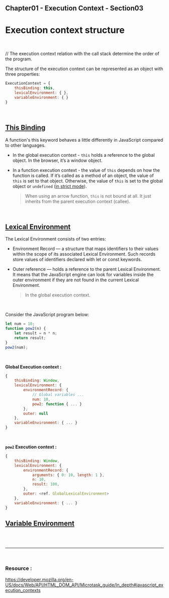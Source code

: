 


## Chapter01 - Execution Context - Section03

# Execution context structure

<br>

// The execution context relation with the call stack determine the order of the program.

The structure of the execution context can be represented as an object with three properties:

```js
ExecutionContext = {
    thisBinding: this,
    lexicalEnvironment: { },
    variableEnvironment: { }
}
```

<br>

## <u> This Binding </u>

A function's this keyword behaves a little differently in JavaScript compared to other languages. 

* In the global execution context - `this` holds a reference to the global object. In the browser, it’s a window object.

* In a function execution context - the value of `this` depends on how the function is called. 
If it’s called as a method of an object, the value of `this` is set to that object. Otherwise, the value of `this` is set to the global object or `undefined` ([in strict mode](https://developer.mozilla.org/en-US/docs/Web/JavaScript/Reference/Strict_mode)).

    > When using an arrow function, `this` is not bound at all. It just inherits from the parent execution context (callee).

<br>

## <u> Lexical Environment </u>

The Lexical Environment consists of two entries:

* Environment Record — a structure that maps identifiers to their values within the scope of its associated Lexical Environment. Such records store values of identifiers declared with let or const keywords.
* Outer reference — holds a reference to the parent Lexical Environment. It means that the JavaScript engine can look for variables inside the outer environment if they are not found in the current Lexical Environment.

    > In the global execution context.

<br>


Consider the JavaScript program below: 

```js
let num = 10;
function pow2(n) {
    let result = n * n;
    return result;
}
pow2(num);

```

<br>


**Global Execution context :**

```js
{
    thisBinding: Window,
    lexicalEnvironment: { 
        environmentRecord: {
            // Global variables ...
            num: 10,
            pow2: function { ... }
        },
        outer: null
    },
    variableEnvironment: { ... }
}
```
<br>


**`pow2` Execution context :**

```js
{
    thisBinding: Window,
    lexicalEnvironment: { 
        environmentRecord: {
            arguments: { 0: 10, length: 1 },
            n: 10,
            result: 100,
        },
        outer: <ref. GlobalLexicalEnvironment>
    },
    variableEnvironment: { ... }
}
```
## <u> Variable Environment </u>


<br>
<br>

----

<br>

### Resource : 

https://developer.mozilla.org/en-US/docs/Web/API/HTML_DOM_API/Microtask_guide/In_depth#javascript_execution_contexts